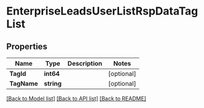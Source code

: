 # EnterpriseLeadsUserListRspDataTagList

## Properties

Name | Type | Description | Notes
------------ | ------------- | ------------- | -------------
**TagId** | **int64** |  | [optional] 
**TagName** | **string** |  | [optional] 

[[Back to Model list]](../README.md#documentation-for-models) [[Back to API list]](../README.md#documentation-for-api-endpoints) [[Back to README]](../README.md)


